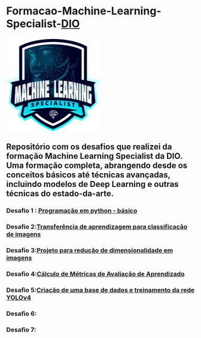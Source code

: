 # Formacao-Machine-Learning-Specialist-[DIO](https://www.dio.me/)

<img src="img\Formacao_ML.webp" align='center' alt="drawing" width="250" heigth="250"/>


 ## Repositório com os desafios que realizei da formação Machine Learning Specialist da DIO. Uma formação completa, abrangendo desde os conceitos básicos até técnicas avançadas, incluindo modelos de Deep Learning e outras técnicas do estado-da-arte.


### Desafio 1 : [Programação em python - básico](https://github.com/Jcnok/Formacao-Machine-Learning-Specialist-DIO/tree/main/desafio1#desafio-de-c%C3%B3digo-python)

### Desafio 2:[Transferência de aprendizagem para classificação de imagens](https://github.com/Jcnok/Formacao-Machine-Learning-Specialist-DIO/tree/main/desafio2#transfer%C3%AAncia-de-aprendizagem-para-classifica%C3%A7%C3%A3o-de-imagens)
### Desafio 3:[Projeto para redução de dimensionalidade em imagens](https://github.com/Jcnok/Formacao-Machine-Learning-Specialist-DIO/tree/main/desafio3#projeto-para-redu%C3%A7%C3%A3o-de-dimensionalidade-em-imagens)
### Desafio 4:[Cálculo de Métricas de Avaliação de Aprendizado](https://github.com/Jcnok/Formacao-Machine-Learning-Specialist-DIO/tree/main/desafio4#projeto-m%C3%B3dulo-4-c%C3%A1lculo-de-m%C3%A9tricas-de-avalia%C3%A7%C3%A3o-de-aprendizado)
### Desafio 5:[Criação de uma base de dados e treinamento da rede YOLOv4](https://github.com/Jcnok/Formacao-Machine-Learning-Specialist-DIO/blob/main/desafio5/README.md#projeto-de-cria%C3%A7%C3%A3o-de-uma-base-de-dados-e-treinamento-da-rede-yolov4)
### Desafio 6:[]()
### Desafio 7:[]()